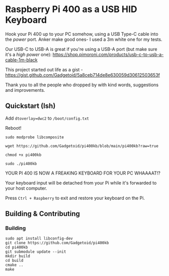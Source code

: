 # Raspberry Pi 400 as a USB HID Keyboard

Hook your Pi 400 up to your PC somehow, using a USB Type-C cable into the *power* port.
Anker make good ones- I used a 3m white one for my tests.

Our USB-C to USB-A is great if you're using a USB-A port (but make sure it's a *high power* one): https://shop.pimoroni.com/products/usb-c-to-usb-a-cable-1m-black

This project started out life as a gist - https://gist.github.com/Gadgetoid/5a8ceb714de8e630059d30612503653f

Thank you to all the people who dropped by with kind words, suggestions and improvements.

## Quickstart (Ish)

Add `dtoverlay=dwc2` to `/boot/config.txt`

Reboot!

`sudo modprobe libcomposite`

`wget https://github.com/Gadgetoid/pi400kb/blob/main/pi400kb?raw=true`

`chmod +x pi400kb`

`sudo ./pi400kb`

YOUR PI 400 IS NOW A FREAKING KEYBOARD FOR YOUR PC WHAAAAT!?

Your keyboard input will be detached from your Pi while it's forwarded to your host computer.

Press `Ctrl + Raspberry` to exit and restore your keyboard on the Pi.

## Building & Contributing

### Building

```
sudo apt install libconfig-dev
git clone https://github.com/Gadgetoid/pi400kb
cd pi400kb
git submodule update --init
mkdir build
cd build
cmake ..
make
```